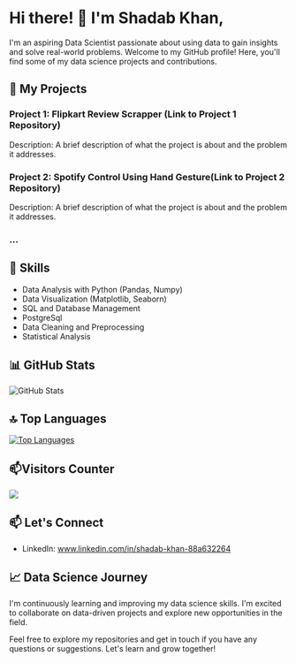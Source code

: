 # Hi there! 👋 I'm Shadab Khan,

I'm an aspiring Data Scientist passionate about using data to gain insights and solve real-world problems. Welcome to my GitHub profile! Here, you'll find some of my data science projects and contributions.

## 🔭 My Projects

### Project 1: Flipkart Review Scrapper (Link to Project 1 Repository)
Description: A brief description of what the project is about and the problem it addresses.

### Project 2: Spotify Control Using Hand Gesture(Link to Project 2 Repository)
Description: A brief description of what the project is about and the problem it addresses.

### ...

## 🌱 Skills

- Data Analysis with Python (Pandas, Numpy)
- Data Visualization (Matplotlib, Seaborn)
- SQL and Database Management
- PostgreSql
- Data Cleaning and Preprocessing
- Statistical Analysis

## 📊 GitHub Stats

![GitHub Stats](https://github-readme-stats.vercel.app/api?username=Sdkhan01&show_icons=true&theme=dark)

## 🔝 Top Languages

[![Top Languages](https://github-readme-stats.vercel.app/api/top-langs/?username=Sdkhan01&layout=compact&theme=dark)](https://github.com/yourusername)

## 📫Visitors Counter

![](https://komarev.com/ghpvc/?username=Sdkhan01&color=green)


## 📫 Let's Connect

- LinkedIn: www.linkedin.com/in/shadab-khan-88a632264

## 📈 Data Science Journey

I'm continuously learning and improving my data science skills. I'm excited to collaborate on data-driven projects and explore new opportunities in the field.

Feel free to explore my repositories and get in touch if you have any questions or suggestions. Let's learn and grow together!

